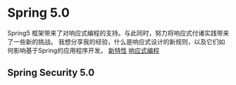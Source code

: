 # Spring 5.0   
Spring5 框架带来了对响应式编程的支持。与此同时，努力将响应式付诸实践带来了一些新的挑战。
我想分享我的经验，什么是响应式设计的新规则，以及它们如何影响基于Spring的应用程序开发。
[新特性](https://dzone.com/articles/whats-new-in-spring-framework-5)
[响应式编程](https://dzone.com/articles/reactive-spring-5-and-application-design-impact)

## Spring Security 5.0
